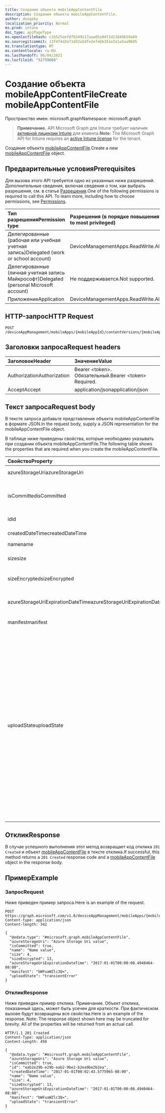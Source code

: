 ```yaml
---
title: Создание объекта mobileAppContentFile
description: Создание объекта mobileAppContentFile.
author: dougeby
localization_priority: Normal
ms.prod: intune
doc_type: apiPageType
ms.openlocfilehash: c1b525eefdf6349217aaa05a94f2d21849b59a89
ms.sourcegitcommit: 13f474d3e71d32a5dfe2efebb351e3a1a5aa9685
ms.translationtype: MT
ms.contentlocale: ru-RU
ms.lasthandoff: 06/04/2021
ms.locfileid: "52759688"
---
```

# <a name="create-mobileappcontentfile"></a><span data-ttu-id="edef1-103">Создание объекта mobileAppContentFile</span><span class="sxs-lookup"><span data-stu-id="edef1-103">Create mobileAppContentFile</span></span>

<span data-ttu-id="edef1-104">Пространство имен: microsoft.graph</span><span class="sxs-lookup"><span data-stu-id="edef1-104">Namespace: microsoft.graph</span></span>

> <span data-ttu-id="edef1-105">**Примечание.** API Microsoft Graph для Intune требует наличия [активной лицензии Intune](https://go.microsoft.com/fwlink/?linkid=839381) для клиента.</span><span class="sxs-lookup"><span data-stu-id="edef1-105">**Note:** The Microsoft Graph API for Intune requires an [active Intune license](https://go.microsoft.com/fwlink/?linkid=839381) for the tenant.</span></span>

<span data-ttu-id="edef1-106">Создание объекта [mobileAppContentFile](../resources/intune-apps-mobileappcontentfile.md).</span><span class="sxs-lookup"><span data-stu-id="edef1-106">Create a new [mobileAppContentFile](../resources/intune-apps-mobileappcontentfile.md) object.</span></span>

## <a name="prerequisites"></a><span data-ttu-id="edef1-107">Предварительные условия</span><span class="sxs-lookup"><span data-stu-id="edef1-107">Prerequisites</span></span>
<span data-ttu-id="edef1-p101">Для вызова этого API требуется одно из указанных ниже разрешений. Дополнительные сведения, включая сведения о том, как выбрать разрешения, см. в статье [Разрешения](/graph/permissions-reference).</span><span class="sxs-lookup"><span data-stu-id="edef1-p101">One of the following permissions is required to call this API. To learn more, including how to choose permissions, see [Permissions](/graph/permissions-reference).</span></span>

|<span data-ttu-id="edef1-110">Тип разрешения</span><span class="sxs-lookup"><span data-stu-id="edef1-110">Permission type</span></span>|<span data-ttu-id="edef1-111">Разрешения (в порядке повышения привилегий)</span><span class="sxs-lookup"><span data-stu-id="edef1-111">Permissions (from least to most privileged)</span></span>|
|:---|:---|
|<span data-ttu-id="edef1-112">Делегированные (рабочая или учебная учетная запись)</span><span class="sxs-lookup"><span data-stu-id="edef1-112">Delegated (work or school account)</span></span>|<span data-ttu-id="edef1-113">DeviceManagementApps.ReadWrite.All</span><span class="sxs-lookup"><span data-stu-id="edef1-113">DeviceManagementApps.ReadWrite.All</span></span>|
|<span data-ttu-id="edef1-114">Делегированные (личная учетная запись Майкрософт)</span><span class="sxs-lookup"><span data-stu-id="edef1-114">Delegated (personal Microsoft account)</span></span>|<span data-ttu-id="edef1-115">Не поддерживается.</span><span class="sxs-lookup"><span data-stu-id="edef1-115">Not supported.</span></span>|
|<span data-ttu-id="edef1-116">Приложение</span><span class="sxs-lookup"><span data-stu-id="edef1-116">Application</span></span>|<span data-ttu-id="edef1-117">DeviceManagementApps.ReadWrite.All</span><span class="sxs-lookup"><span data-stu-id="edef1-117">DeviceManagementApps.ReadWrite.All</span></span>|

## <a name="http-request"></a><span data-ttu-id="edef1-118">HTTP-запрос</span><span class="sxs-lookup"><span data-stu-id="edef1-118">HTTP Request</span></span>
<!-- {
  "blockType": "ignored"
}
-->
``` http
POST /deviceAppManagement/mobileApps/{mobileAppId}/contentVersions/{mobileAppContentId}/files
```

## <a name="request-headers"></a><span data-ttu-id="edef1-119">Заголовки запроса</span><span class="sxs-lookup"><span data-stu-id="edef1-119">Request headers</span></span>
|<span data-ttu-id="edef1-120">Заголовок</span><span class="sxs-lookup"><span data-stu-id="edef1-120">Header</span></span>|<span data-ttu-id="edef1-121">Значение</span><span class="sxs-lookup"><span data-stu-id="edef1-121">Value</span></span>|
|:---|:---|
|<span data-ttu-id="edef1-122">Authorization</span><span class="sxs-lookup"><span data-stu-id="edef1-122">Authorization</span></span>|<span data-ttu-id="edef1-123">Bearer &lt;token&gt;. Обязательный.</span><span class="sxs-lookup"><span data-stu-id="edef1-123">Bearer &lt;token&gt; Required.</span></span>|
|<span data-ttu-id="edef1-124">Accept</span><span class="sxs-lookup"><span data-stu-id="edef1-124">Accept</span></span>|<span data-ttu-id="edef1-125">application/json</span><span class="sxs-lookup"><span data-stu-id="edef1-125">application/json</span></span>|

## <a name="request-body"></a><span data-ttu-id="edef1-126">Текст запроса</span><span class="sxs-lookup"><span data-stu-id="edef1-126">Request body</span></span>
<span data-ttu-id="edef1-127">В тексте запроса добавьте представление объекта mobileAppContentFile в формате JSON.</span><span class="sxs-lookup"><span data-stu-id="edef1-127">In the request body, supply a JSON representation for the mobileAppContentFile object.</span></span>

<span data-ttu-id="edef1-128">В таблице ниже приведены свойства, которые необходимо указывать при создании объекта mobileAppContentFile.</span><span class="sxs-lookup"><span data-stu-id="edef1-128">The following table shows the properties that are required when you create the mobileAppContentFile.</span></span>

|<span data-ttu-id="edef1-129">Свойство</span><span class="sxs-lookup"><span data-stu-id="edef1-129">Property</span></span>|<span data-ttu-id="edef1-130">Тип</span><span class="sxs-lookup"><span data-stu-id="edef1-130">Type</span></span>|<span data-ttu-id="edef1-131">Описание</span><span class="sxs-lookup"><span data-stu-id="edef1-131">Description</span></span>|
|:---|:---|:---|
|<span data-ttu-id="edef1-132">azureStorageUri</span><span class="sxs-lookup"><span data-stu-id="edef1-132">azureStorageUri</span></span>|<span data-ttu-id="edef1-133">String</span><span class="sxs-lookup"><span data-stu-id="edef1-133">String</span></span>|<span data-ttu-id="edef1-134">URI службы хранилища Azure.</span><span class="sxs-lookup"><span data-stu-id="edef1-134">The Azure Storage URI.</span></span>|
|<span data-ttu-id="edef1-135">isCommitted</span><span class="sxs-lookup"><span data-stu-id="edef1-135">isCommitted</span></span>|<span data-ttu-id="edef1-136">Boolean</span><span class="sxs-lookup"><span data-stu-id="edef1-136">Boolean</span></span>|<span data-ttu-id="edef1-137">Значение, указывающее, является ли файл подтвержденным.</span><span class="sxs-lookup"><span data-stu-id="edef1-137">A value indicating whether the file is committed.</span></span>|
|<span data-ttu-id="edef1-138">id</span><span class="sxs-lookup"><span data-stu-id="edef1-138">id</span></span>|<span data-ttu-id="edef1-139">String</span><span class="sxs-lookup"><span data-stu-id="edef1-139">String</span></span>|<span data-ttu-id="edef1-140">Идентификатор файла.</span><span class="sxs-lookup"><span data-stu-id="edef1-140">The File Id.</span></span>|
|<span data-ttu-id="edef1-141">createdDateTime</span><span class="sxs-lookup"><span data-stu-id="edef1-141">createdDateTime</span></span>|<span data-ttu-id="edef1-142">DateTimeOffset</span><span class="sxs-lookup"><span data-stu-id="edef1-142">DateTimeOffset</span></span>|<span data-ttu-id="edef1-143">Время создания файла.</span><span class="sxs-lookup"><span data-stu-id="edef1-143">The time the file was created.</span></span>|
|<span data-ttu-id="edef1-144">name</span><span class="sxs-lookup"><span data-stu-id="edef1-144">name</span></span>|<span data-ttu-id="edef1-145">String</span><span class="sxs-lookup"><span data-stu-id="edef1-145">String</span></span>|<span data-ttu-id="edef1-146">Имя файла.</span><span class="sxs-lookup"><span data-stu-id="edef1-146">the file name.</span></span>|
|<span data-ttu-id="edef1-147">size</span><span class="sxs-lookup"><span data-stu-id="edef1-147">size</span></span>|<span data-ttu-id="edef1-148">Int64</span><span class="sxs-lookup"><span data-stu-id="edef1-148">Int64</span></span>|<span data-ttu-id="edef1-149">Размер файла до шифрования.</span><span class="sxs-lookup"><span data-stu-id="edef1-149">The size of the file prior to encryption.</span></span>|
|<span data-ttu-id="edef1-150">sizeEncrypted</span><span class="sxs-lookup"><span data-stu-id="edef1-150">sizeEncrypted</span></span>|<span data-ttu-id="edef1-151">Int64</span><span class="sxs-lookup"><span data-stu-id="edef1-151">Int64</span></span>|<span data-ttu-id="edef1-152">Размер файла после шифрования.</span><span class="sxs-lookup"><span data-stu-id="edef1-152">The size of the file after encryption.</span></span>|
|<span data-ttu-id="edef1-153">azureStorageUriExpirationDateTime</span><span class="sxs-lookup"><span data-stu-id="edef1-153">azureStorageUriExpirationDateTime</span></span>|<span data-ttu-id="edef1-154">DateTimeOffset</span><span class="sxs-lookup"><span data-stu-id="edef1-154">DateTimeOffset</span></span>|<span data-ttu-id="edef1-155">Время, когда заканчивается срок действия URI для службы хранилища Azure.</span><span class="sxs-lookup"><span data-stu-id="edef1-155">The time the Azure storage Uri expires.</span></span>|
|<span data-ttu-id="edef1-156">manifest</span><span class="sxs-lookup"><span data-stu-id="edef1-156">manifest</span></span>|<span data-ttu-id="edef1-157">Binary</span><span class="sxs-lookup"><span data-stu-id="edef1-157">Binary</span></span>|<span data-ttu-id="edef1-158">Данные манифеста.</span><span class="sxs-lookup"><span data-stu-id="edef1-158">The manifest information.</span></span>|
|<span data-ttu-id="edef1-159">uploadState</span><span class="sxs-lookup"><span data-stu-id="edef1-159">uploadState</span></span>|[<span data-ttu-id="edef1-160">mobileAppContentFileUploadState</span><span class="sxs-lookup"><span data-stu-id="edef1-160">mobileAppContentFileUploadState</span></span>](../resources/intune-apps-mobileappcontentfileuploadstate.md)|<span data-ttu-id="edef1-161">Состояние текущего запроса на отправку.</span><span class="sxs-lookup"><span data-stu-id="edef1-161">The state of the current upload request.</span></span> <span data-ttu-id="edef1-162">Возможные значения: `success`, `transientError`, `error`, `unknown`, `azureStorageUriRequestSuccess`, `azureStorageUriRequestPending`, `azureStorageUriRequestFailed`, `azureStorageUriRequestTimedOut`, `azureStorageUriRenewalSuccess`, `azureStorageUriRenewalPending`, `azureStorageUriRenewalFailed`, `azureStorageUriRenewalTimedOut`, `commitFileSuccess`, `commitFilePending`, `commitFileFailed`, `commitFileTimedOut`.</span><span class="sxs-lookup"><span data-stu-id="edef1-162">Possible values are: `success`, `transientError`, `error`, `unknown`, `azureStorageUriRequestSuccess`, `azureStorageUriRequestPending`, `azureStorageUriRequestFailed`, `azureStorageUriRequestTimedOut`, `azureStorageUriRenewalSuccess`, `azureStorageUriRenewalPending`, `azureStorageUriRenewalFailed`, `azureStorageUriRenewalTimedOut`, `commitFileSuccess`, `commitFilePending`, `commitFileFailed`, `commitFileTimedOut`.</span></span>|



## <a name="response"></a><span data-ttu-id="edef1-163">Отклик</span><span class="sxs-lookup"><span data-stu-id="edef1-163">Response</span></span>
<span data-ttu-id="edef1-164">В случае успешного выполнения этот метод возвращает код отклика `201 Created` и объект [mobileAppContentFile](../resources/intune-apps-mobileappcontentfile.md) в тексте отклика.</span><span class="sxs-lookup"><span data-stu-id="edef1-164">If successful, this method returns a `201 Created` response code and a [mobileAppContentFile](../resources/intune-apps-mobileappcontentfile.md) object in the response body.</span></span>

## <a name="example"></a><span data-ttu-id="edef1-165">Пример</span><span class="sxs-lookup"><span data-stu-id="edef1-165">Example</span></span>

### <a name="request"></a><span data-ttu-id="edef1-166">Запрос</span><span class="sxs-lookup"><span data-stu-id="edef1-166">Request</span></span>
<span data-ttu-id="edef1-167">Ниже приведен пример запроса.</span><span class="sxs-lookup"><span data-stu-id="edef1-167">Here is an example of the request.</span></span>
``` http
POST https://graph.microsoft.com/v1.0/deviceAppManagement/mobileApps/{mobileAppId}/contentVersions/{mobileAppContentId}/files
Content-type: application/json
Content-length: 342

{
  "@odata.type": "#microsoft.graph.mobileAppContentFile",
  "azureStorageUri": "Azure Storage Uri value",
  "isCommitted": true,
  "name": "Name value",
  "size": 4,
  "sizeEncrypted": 13,
  "azureStorageUriExpirationDateTime": "2017-01-01T00:00:08.4940464-08:00",
  "manifest": "bWFuaWZlc3Q=",
  "uploadState": "transientError"
}
```

### <a name="response"></a><span data-ttu-id="edef1-168">Отклик</span><span class="sxs-lookup"><span data-stu-id="edef1-168">Response</span></span>
<span data-ttu-id="edef1-p103">Ниже приведен пример отклика. Примечание. Объект отклика, показанный здесь, может быть усечен для краткости. При фактическом вызове будут возвращены все свойства.</span><span class="sxs-lookup"><span data-stu-id="edef1-p103">Here is an example of the response. Note: The response object shown here may be truncated for brevity. All of the properties will be returned from an actual call.</span></span>
``` http
HTTP/1.1 201 Created
Content-Type: application/json
Content-Length: 450

{
  "@odata.type": "#microsoft.graph.mobileAppContentFile",
  "azureStorageUri": "Azure Storage Uri value",
  "isCommitted": true,
  "id": "eab2e29b-e29b-eab2-9be2-b2ea9be2b2ea",
  "createdDateTime": "2017-01-01T00:02:43.5775965-08:00",
  "name": "Name value",
  "size": 4,
  "sizeEncrypted": 13,
  "azureStorageUriExpirationDateTime": "2017-01-01T00:00:08.4940464-08:00",
  "manifest": "bWFuaWZlc3Q=",
  "uploadState": "transientError"
}
```




